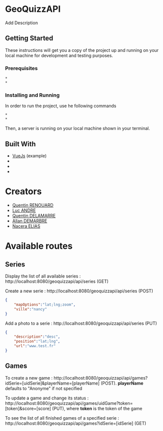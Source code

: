# GeoQuizzAPI

Add Description

## Getting Started

These instructions will get you a copy of the project up and running on your local machine for development and testing purposes.

### Prerequisites
```
* 
* 
```
### Installing and Running

In order to run the project, use he following commands

```
* 
* 
```

Then, a server is running on your local machine shown in your terminal.


## Built With

* [VueJs](https://github.com/vuejs/vue) (example)
* 
* 
* 

# Creators

* [Quentin RENOUARD](https://github.com/Quinou-kun)
* [Luc ANDRE](https://github.com/lucandreiut)
* [Quentin DELAMARRE](https://github.com/windos757)
* [Allan DEMARBRE](https://github.com/demarbre1u)
* [Nacera ELIAS](https://github.com/EliasNacera)

# Available routes

## Series

Display the list of all available series : http://localhost:8080/geoquizzapi/api/series (GET)

Create a new serie : http://localhost:8080/geoquizzapi/api/series (POST) 
```json
{
	"mapOptions":"lat;lng;zoom",
	"ville":"nancy"
}
```

Add a photo to a serie : http://localhost:8080/geoquizzapi/api/series (PUT) 
```json
{
	"description":"desc",
	"position":"lat;lng",
	"url":"www.test.fr"
}
```

## Games

To create a new game : http://localhost:8080/geoquizzapi/api/games?idSerie=[uidSerie]&playerName=[playerName] (POST). __playerName__ defaults to "Anonyme" if not specified

To update a game and change its status : http://localhost:8080/geoquizzapi/api/games/uidGame?token=[token]&score=[score] (PUT), where __token__ is the token of the game

To see the list of all finished games of a specified serie : http://localhost:8080/geoquizzapi/api/games?idSerie=[idSerie] (GET)